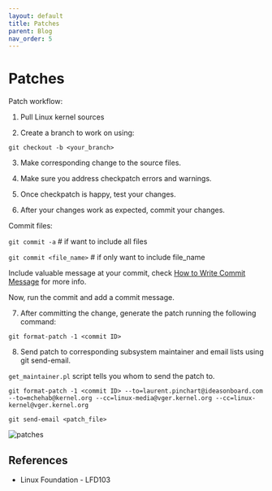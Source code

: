 ```yaml
---
layout: default
title: Patches
parent: Blog
nav_order: 5
---
```


# Patches

Patch workflow:

1. Pull Linux kernel sources

2. Create a branch to work on using:

```git checkout -b <your_branch>```

3. Make corresponding change to the source files.

4. Make sure you address checkpatch errors and warnings.

5. Once checkpatch is happy, test your changes.

6. After your changes work as expected, commit your changes.

Commit files:

```git commit -a``` # if want to include all files

```git commit <file_name>``` # if only want to include file_name

Include valuable message at your commit, check [How to Write Commit Message](https://cbea.ms/git-commit/)
for more info.

Now, run the commit and add a commit message. 

7. After committing the change, generate the patch running the following command:

```git format-patch -1 <commit ID>```

8. Send patch to corresponding subsystem maintainer and email lists using
git send-email.

```get_maintainer.pl``` script tells you whom to send the patch to.

```git format-patch -1 <commit ID> --to=laurent.pinchart@ideasonboard.com --to=mchehab@kernel.org --cc=linux-media@vger.kernel.org --cc=linux-kernel@vger.kernel.org```

```git send-email <patch_file>```


![patches](../img/patches.png)

## References

* Linux Foundation - LFD103
